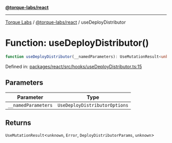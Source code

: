 [**@torque-labs/react**](../../../@torque-labs/react/README.md)

***

[Torque Labs](../../../README.md) / [@torque-labs/react](../README.md) / useDeployDistributor

# Function: useDeployDistributor()

```ts
function useDeployDistributor(__namedParameters): UseMutationResult<unknown, Error, DeployDistributorParams, unknown>
```

Defined in: [packages/react/src/hooks/useDeployDistributor.ts:15](https://github.com/torque-labs/monorepo/blob/9238a1f6167cf2d739205996110f18c02ed8a04f/packages/react/src/hooks/useDeployDistributor.ts#L15)

## Parameters

| Parameter | Type |
| ------ | ------ |
| `__namedParameters` | `UseDeployDistributorOptions` |

## Returns

`UseMutationResult`\<`unknown`, `Error`, `DeployDistributorParams`, `unknown`\>
